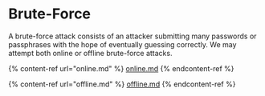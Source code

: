 # Brute-Force

A brute-force attack consists of an attacker submitting many passwords or passphrases with the hope of eventually guessing correctly. We may attempt both online or offline brute-force attacks.

{% content-ref url="online.md" %}
[online.md](online.md)
{% endcontent-ref %}

{% content-ref url="offline.md" %}
[offline.md](offline.md)
{% endcontent-ref %}
